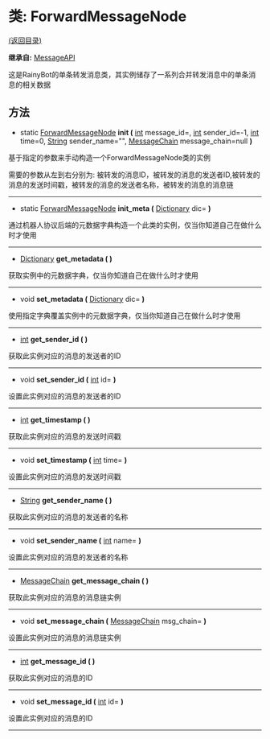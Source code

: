 # 类: ForwardMessageNode  
[(返回目录)](README.md)  
  
**继承自:** [MessageAPI](MessageAPI.md)  
  
这是RainyBot的单条转发消息类，其实例储存了一系列合并转发消息中的单条消息的相关数据  
  
## 方法 
  
- static [ForwardMessageNode](ForwardMessageNode.md) **init (** [int](https://docs.godotengine.org/en/latest/classes/class_int.html) message_id=, [int](https://docs.godotengine.org/en/latest/classes/class_int.html) sender_id=-1, [int](https://docs.godotengine.org/en/latest/classes/class_int.html) time=0, [String](https://docs.godotengine.org/en/latest/classes/class_string.html) sender_name="", [MessageChain](MessageChain.md) message_chain=null **)**  
  
基于指定的参数来手动构造一个ForwardMessageNode类的实例   
  
需要的参数从左到右分别为: 被转发的消息ID，被转发的消息的发送者ID,被转发的消息的发送时间戳，被转发的消息的发送者名称，被转发的消息的消息链  
  
---  
  
- static [ForwardMessageNode](ForwardMessageNode.md) **init_meta (** [Dictionary](https://docs.godotengine.org/en/latest/classes/class_dictionary.html) dic= **)**  
  
通过机器人协议后端的元数据字典构造一个此类的实例，仅当你知道自己在做什么时才使用  
  
---  
  
-  [Dictionary](https://docs.godotengine.org/en/latest/classes/class_dictionary.html) **get_metadata ( )**  
  
获取实例中的元数据字典，仅当你知道自己在做什么时才使用  
  
---  
  
-  void **set_metadata (** [Dictionary](https://docs.godotengine.org/en/latest/classes/class_dictionary.html) dic= **)**  
  
使用指定字典覆盖实例中的元数据字典，仅当你知道自己在做什么时才使用  
  
---  
  
-  [int](https://docs.godotengine.org/en/latest/classes/class_int.html) **get_sender_id ( )**  
  
获取此实例对应的消息的发送者的ID  
  
---  
  
-  void **set_sender_id (** [int](https://docs.godotengine.org/en/latest/classes/class_int.html) id= **)**  
  
设置此实例对应的消息的发送者的ID  
  
---  
  
-  [int](https://docs.godotengine.org/en/latest/classes/class_int.html) **get_timestamp ( )**  
  
获取此实例对应的消息的发送时间戳  
  
---  
  
-  void **set_timestamp (** [int](https://docs.godotengine.org/en/latest/classes/class_int.html) time= **)**  
  
设置此实例对应的消息的发送时间戳  
  
---  
  
-  [String](https://docs.godotengine.org/en/latest/classes/class_string.html) **get_sender_name ( )**  
  
获取此实例对应的消息的发送者的名称  
  
---  
  
-  void **set_sender_name (** [int](https://docs.godotengine.org/en/latest/classes/class_int.html) name= **)**  
  
设置此实例对应的消息的发送者的名称  
  
---  
  
-  [MessageChain](MessageChain.md) **get_message_chain ( )**  
  
获取此实例对应的消息的消息链实例  
  
---  
  
-  void **set_message_chain (** [MessageChain](MessageChain.md) msg_chain= **)**  
  
设置此实例对应的消息的消息链实例  
  
---  
  
-  [int](https://docs.godotengine.org/en/latest/classes/class_int.html) **get_message_id ( )**  
  
获取此实例对应的消息的ID  
  
---  
  
-  void **set_message_id (** [int](https://docs.godotengine.org/en/latest/classes/class_int.html) id= **)**  
  
设置此实例对应的消息的ID  
  
---  
  

